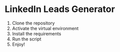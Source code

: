 # LinkedIn Leads Generator

1. Clone the repository
2. Activate the virtual environment
3. Install the requirements
4. Run the script
5. Enjoy!
